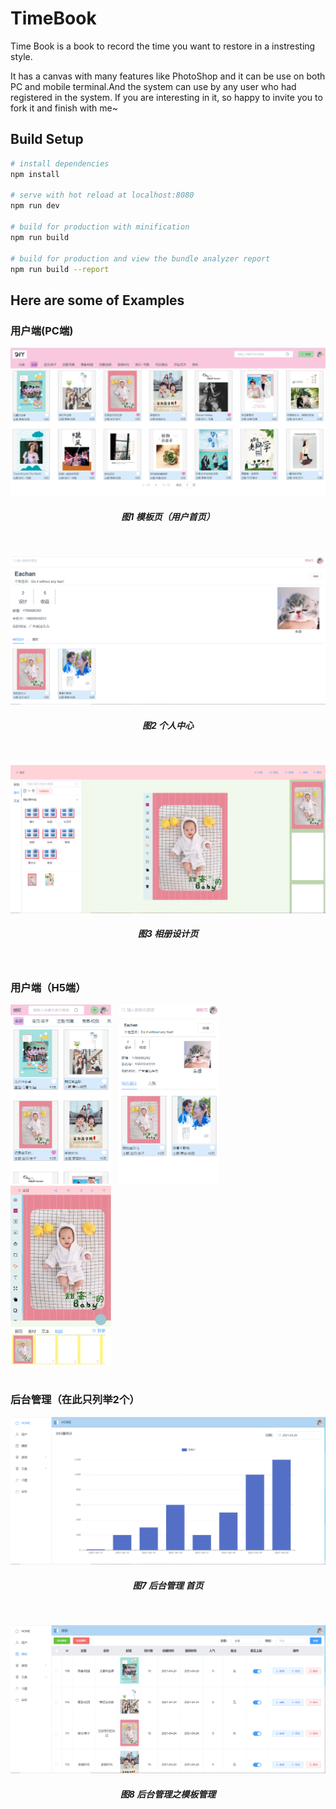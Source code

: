 # TimeBook

Time Book is a book to record the time you want to restore in a instresting style. 

It has a canvas with many features like PhotoShop and it can be use on both PC and mobile terminal.And the system  can use by any user who had registered in the system. If you are interesting in it, so happy to invite you to fork it and finish with me~

## Build Setup

``` bash
# install dependencies
npm install

# serve with hot reload at localhost:8080
npm run dev

# build for production with minification
npm run build

# build for production and view the bundle analyzer report
npm run build --report
```

## Here are some of Examples
### 用户端(PC端)
![template_pc](./src/assets/template_pc.png)
<h5 align="center">图1 模板页（用户首页）</h5>  <br/>
   
![mine_pc](./src/assets/mine_pc.png)
<h5 align="center">图2 个人中心</h5>  <br/>

![diy_pc](./src/assets/diy_pc.png)
<h5 align="center">图3 相册设计页</h5> <br/>

### 用户端（H5端）

<div> 
    <img src="./src/assets/template_h5.png" width="32%"/>&nbsp&nbsp
    <img src="./src/assets/mine_h5.png" width="32%" />&nbsp&nbsp
    <img src="./src/assets/diy_h5.png"  width="32%"/>&nbsp&nbsp
</div> 
<br/>

### 后台管理（在此只列举2个）

![manage_home](./src/assets/manage_home.png)
<h5 align="center">图7 后台管理 首页</h5>  
<br/>

![manage_template](./src/assets/manage_template.png)
<h5 align="center">图8 后台管理之模板管理</h5>  
 

